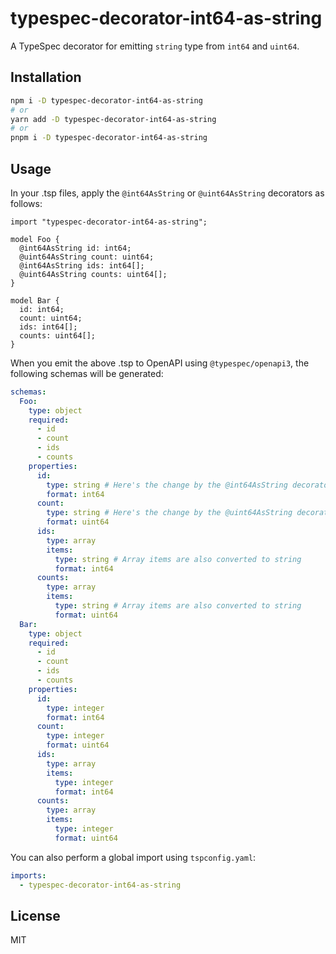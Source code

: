 # typespec-decorator-int64-as-string

A TypeSpec decorator for emitting `string` type from `int64` and `uint64`.

## Installation

```bash
npm i -D typespec-decorator-int64-as-string
# or
yarn add -D typespec-decorator-int64-as-string
# or
pnpm i -D typespec-decorator-int64-as-string
```

## Usage

In your .tsp files, apply the `@int64AsString` or `@uint64AsString` decorators as follows:

```typespec
import "typespec-decorator-int64-as-string";

model Foo {
  @int64AsString id: int64;
  @uint64AsString count: uint64;
  @int64AsString ids: int64[];
  @uint64AsString counts: uint64[];
}

model Bar {
  id: int64;
  count: uint64;
  ids: int64[];
  counts: uint64[];
}
```

When you emit the above .tsp to OpenAPI using `@typespec/openapi3`, the following schemas will be generated:

```yaml
schemas:
  Foo:
    type: object
    required:
      - id
      - count
      - ids
      - counts
    properties:
      id:
        type: string # Here's the change by the @int64AsString decorator
        format: int64
      count:
        type: string # Here's the change by the @uint64AsString decorator
        format: uint64
      ids:
        type: array
        items:
          type: string # Array items are also converted to string
          format: int64
      counts:
        type: array
        items:
          type: string # Array items are also converted to string
          format: uint64
  Bar:
    type: object
    required:
      - id
      - count
      - ids
      - counts
    properties:
      id:
        type: integer
        format: int64
      count:
        type: integer
        format: uint64
      ids:
        type: array
        items:
          type: integer
          format: int64
      counts:
        type: array
        items:
          type: integer
          format: uint64
```

You can also perform a global import using `tspconfig.yaml`:

```yaml
imports:
  - typespec-decorator-int64-as-string
```

## License

MIT
